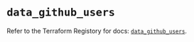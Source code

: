 # `data_github_users`

Refer to the Terraform Registory for docs: [`data_github_users`](https://registry.terraform.io/providers/integrations/github/5.41.0/docs/data-sources/users).
